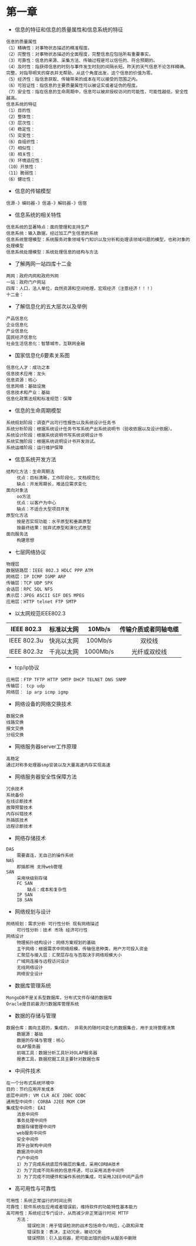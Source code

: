# 第一章
* 信息的特征和信息的质量属性和信息系统的特征
```
信息的质量属性
（1）精确性：对事物状态描述的精准程度。
（2）完整性：对事物状态描述的全面程度，完整信息应包括所有重要事实。
（3）可靠性：信息的来源、采集方法、传输过程是可以信任的、符合预期的。
（4）及时性：指获得信息的时刻与事件发生时刻的间隔长短。昨天的天气信息不论怎样精确、完整，对指导明天的穿衣并无帮助，从这个角度出发，这个信息的价值为零。
（5）经济性：指信息获取、传输带来的成本在可以接受的范围之内。
（6）可验证性：指信息的主要质量属性可以被证实或者证伪的程度。
（7）安全性：指在信息的生命周期中，信息可以被非授权访问的可能性，可能性越低，安全性越高。
信息系统的特征
（1）目的性
（2）整体性：
（3）层次性：
（4）稳定性：
（5）突变性：
（6）自组织性：
（7）相似性：
（8）相关性：
（9）环境适应性：
（10）开放性：
（11）脆弱性：
（6）健壮性：
```
* 信息的传输模型
```
信源-》编码器-》信道-》解码器-》信宿 
```
* 信息系统的相关特性
```
信息系统的显著特点：面向管理和支持生产
信息系统：输入数据，经过加工产生信息的系统
信息系统管理模型：系统服务对象领域专门知识以及分析和处理该领域问题的模型，也称对象的处理模型
信息系统处理模型：系统处理信息的结构与方法
```
* 了解两网一站四库十二金
```
两网：政府内网和政府外网
一站：政府门户网站
四库：人口，法人单位，自然资源和空间地理，宏观经济（注意经济！！！）
十二金：
```

* 了解信息化的五大层次以及举例
```
产品信息化
企业信息化
产业信息化
国民经济信息化
社会生活信息化：智慧城市，互联网金融
```
 * 国家信息化6要素关系图
```
信息化人才：成功之本
信息技术应用：龙头
信息资源：核心
信息网络：基础设施
信息技术和产业：基础
信息化政策法规和标准规范：保障
```
* 信息的生命周期模型
```
系统规划阶段：调查产出可行性报告以及系统设计任务书
系统分析阶段：根据系统设计任务书写系统产出系统说明书（验收依据以及设计依据）。
系统设计阶段：根据系统说明书写系统说明设计书
系统实施阶段：根据系统说明设计书开发测试。
系统运维阶段：运行维护保障
```
* 信息系统开发方法
```
结构化方法：生命周期法
    优点：目标清晰，工作阶段化，文档规范化
    缺点：开发周期长，难适应需求变化
面向对象法
    oo方法
    优点：以客户为中心
    缺点：不适合大型项目开发
原型化方法
    按是否实现功能：水平原型和垂直原型
    按最终结果：抛弃式原型和演化式原型
面向服务法
    构建思想
```
* 七层网络协议
```angular2html
物理层
数据链路层：IEEE 802.3 HDLC PPP ATM
网络层：IP ICMP IGMP ARP
传输层：TCP UDP SPX
会话层：RPC SQL NFS
表示层：JPEG ASCII GIF DES MPEG
应用层：HTTP telnet FTP SMTP
```

* 以太网规范IEEE802.3    

| IEEE 802.3 | 标准以太网 | 10Mb/s | 传输介质或者同轴电缆 |
| :----:| :----: | :----: | :----: |
| IEEE 802.3u | 快兆以太网 | 100Mb/s | 双绞线 |
| IEEE 802.3z | 千兆以太网 | 1000Mb/s | 光纤或双绞线 |

* tcp/ip协议
```angular2html
应用层：FTP TFTP HTTP SMTP DHCP TELNET DNS SNMP
传输层： tcp udp
网络层： ip arp icmp igmp
```

* 网络设备的网络交换技术
```angular2html
数据交换
线路交换
报文交换
分组交换
```

* 网络服务器server工作原理
```angular2html
高稳定
通过对称多处理器smp安装以及大量高速内存实现高速
```

* 网络服务器安全性保障方法
```angular2html
冗余技术
系统备份
在线诊断技术
故障预警技术
内存纠错技术
热插拔技术
远程诊断技术
```
* 网络存储技术
```angular2html
DAS
    需要直连，无自己的操作系统
NAS
    即插即用 支持web管理 
SAN
    采用块级别存储
    FC SAN
        缺点：成本和复杂性
    IP SAN
    IB SAN

```

* 网络规划与设计
```angular2html
网络规划：需求分析 可行性分析 现有网络描述
    可行性分析：技术 市场 经济可行性
网络设计
    物理拓扑结构设计：网络方案规划的基础
    主干网络：根据需求中网络规模，传输信息种类，用户方可投入资金
    汇聚层与接入层：汇聚层存在与否取决于网络规模大小
    广域网连接与远程访问设计
    无线网络设计
    网络安全设计
```

* 数据库管理系统
```angular2html
MongoDB不是关系型数据库，分布式文件存储的数据库
Oracle是目前最流行数据库管理系统
```
* 数据的存储与管理
```angular2html
数据仓库：面向主题的，集成的， 非易失的随时间变化的数据集合，用于支持管理决策
    数据源：基础
    数据的存储与管理：核心
    OLAP服务器
    前端工具：数据分析工具针对OLAP服务器
    报表工具，数据挖掘工具主要针对数据仓库
```
* 中间件技术
```angular2html
在一个分布式系统环境中
目的：节约应用开发成本
底层中间件: VM CLR ACE JDBC ODBC
通用型中间件: CORBA J2EE MOM COM
集成型中间件: EAI
    消息中间件
    事务处理中间件
    数据存储管理中间件
    web服务中间件
    安全中间件
    跨平台架构中间件
    数据流中间件
    门户中间件
    1）为了完成系统底层传输层的集成，采用CORBA技术
    2）为了完成不同系统的信息传递，可以采用消息中间件
    3）为了完成不同硬件和操作系统的集成，可采用J2EE中间产品件
```

* 高可用性与可靠性
```angular2html
可用性：系统正常运行的时间比例
可靠性：软件系统在应用或者错误前，维持软件的功能特性基本能力
高可用性：系统经过专门设计，从而减少非正常运行时间 MTTF
    方法：
        错误检测：用于错误检测的战术包括命令/响应，心跳和异常
        错误恢复：表决，主动冗余，被动冗余
        错误预防：引入监视器，把可能出错的组件从服务中删除

````